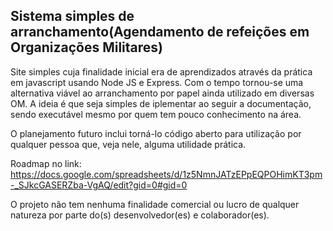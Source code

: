 ## Sistema simples de arranchamento(Agendamento de refeições em Organizações Militares)

Site simples cuja finalidade inicial era de aprendizados através da prática em javascript usando Node JS e Express. Com o tempo tornou-se uma alternativa viável ao arranchamento por papel ainda utilizado em diversas OM. A ideia é que seja simples de iplementar ao seguir a documentação, sendo executável mesmo por quem tem pouco conhecimento na área.

O planejamento futuro inclui torná-lo código aberto para utilização por qualquer pessoa que, veja nele, alguma utilidade prática.

Roadmap no link:
https://docs.google.com/spreadsheets/d/1z5NmnJATzEPpEQPOHimKT3pm-_SJkcGASERZba-VgAQ/edit?gid=0#gid=0

O projeto não tem nenhuma finalidade comercial ou lucro de qualquer natureza por parte do(s) desenvolvedor(es) e colaborador(es).
